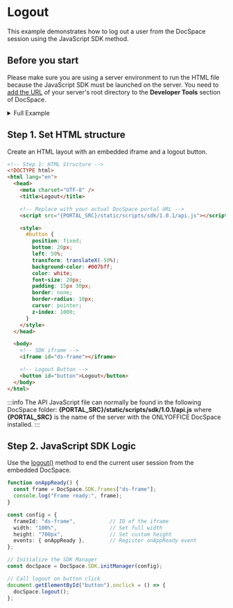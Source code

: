 # Logout
This example demonstrates how to log out a user from the DocSpace session using the JavaScript SDK method.

## Before you start
Please make sure you are using a server environment to run the HTML file because the JavaScript SDK must be launched on the server.
You need to [add the URL](../../../get-started/basic-concepts.md#step-1-specifying-the-docspace-url) of your server's root directory to the **Developer Tools** section of DocSpace.

<details>
  <summary>Full Example</summary>

``` html
<!-- Step 1: HTML Structure -->
<!DOCTYPE html>
<html lang="en">
  <head>
    <meta charset="UTF-8" />
    <title>Logout</title>

    <!-- Replace with your actual DocSpace portal URL -->
    <script src="{PORTAL_SRC}/static/scripts/sdk/1.0.1/api.js"></script>

    <style>
      #button {
        position: fixed;
        bottom: 20px;
        left: 50%;
        transform: translateX(-50%);
        background-color: #007bff;
        color: white;
        font-size: 20px;
        padding: 15px 30px;
        border: none;
        border-radius: 10px;
        cursor: pointer;
        z-index: 1000;
      }
    </style>
  </head>

  <body>
    <!-- SDK iframe -->
    <iframe id="ds-frame"></iframe>

    <!-- Logout Button -->
    <button id="button">Logout</button>
  </body>

  <!-- Step 2: JavaScript SDK Logic -->
  <script>
    function onAppReady() {
      const frame = DocSpace.SDK.frames["ds-frame"];
      console.log("Frame ready:", frame);
    }

    const config = {
      frameId: "ds-frame",           // ID of the iframe
      width: "100%",                 // Set full width
      height: "700px",               // Set custom height
      events: { onAppReady },        // Register onAppReady event
    };

    // Initialize the SDK Manager
    const docSpace = DocSpace.SDK.initManager(config);

    // Call logout on button click
    document.getElementById("button").onclick = () => {
      docSpace.logout();
    };
  </script>
</html>
```

</details>

## Step 1. Set HTML structure
Create an HTML layout with an embedded iframe and a logout button.

``` html
<!-- Step 1: HTML Structure -->
<!DOCTYPE html>
<html lang="en">
  <head>
    <meta charset="UTF-8" />
    <title>Logout</title>

    <!-- Replace with your actual DocSpace portal URL -->
    <script src="{PORTAL_SRC}/static/scripts/sdk/1.0.1/api.js"></script>

    <style>
      #button {
        position: fixed;
        bottom: 20px;
        left: 50%;
        transform: translateX(-50%);
        background-color: #007bff;
        color: white;
        font-size: 20px;
        padding: 15px 30px;
        border: none;
        border-radius: 10px;
        cursor: pointer;
        z-index: 1000;
      }
    </style>
  </head>

  <body>
    <!-- SDK iframe -->
    <iframe id="ds-frame"></iframe>

    <!-- Logout Button -->
    <button id="button">Logout</button>
  </body>
</html>
```

:::info
The API JavaScript file can normally be found in the following DocSpace folder: **\{PORTAL_SRC\}/static/scripts/sdk/1.0.1/api.js** where **\{PORTAL_SRC\}** is the name of the server with the ONLYOFFICE DocSpace installed.
:::

## Step 2. JavaScript SDK Logic
Use the [logout()](../../../usage-sdk/methods.md#logout) method to end the current user session from the embedded DocSpace.

``` ts
function onAppReady() {
  const frame = DocSpace.SDK.frames["ds-frame"];
  console.log("Frame ready:", frame);
}

const config = {
  frameId: "ds-frame",           // ID of the iframe
  width: "100%",                 // Set full width
  height: "700px",               // Set custom height
  events: { onAppReady },        // Register onAppReady event
};

// Initialize the SDK Manager
const docSpace = DocSpace.SDK.initManager(config);

// Call logout on button click
document.getElementById("button").onclick = () => {
  docSpace.logout();
};
```